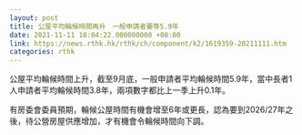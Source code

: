 ```yaml
---
layout: post
title: 公屋平均輪候時間再升　一般申請者要等5.9年
date: 2021-11-11 18:04:22.000000000 +08:00
link: https://news.rthk.hk/rthk/ch/component/k2/1619359-20211111.htm
categories: rthk
---
```


公屋平均輪候時間上升，截至9月底，一般申請者平均輪候時間5.9年，當中長者1人申請者平均輪候時間3.8年，兩項數字都比上一季上升0.1年。

有房委會委員預期，輪候公屋時間有機會增至6年或更長，認為要到2026/27年之後，待公營房屋供應增加，才有機會令輪候時間向下調。
